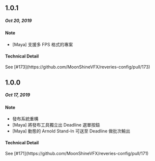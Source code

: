 
## 1.0.1
<h5>Oct 20, 2019</h5>
<h4>Note</h4>

* [Maya] 支援多 FPS 格式的專案

<h4>Technical Detail</h4>
See [#173](https://github.com/MoonShineVFX/reveries-config/pull/173)

## 1.0.0
<h5>Oct 17, 2019</h5>
<h4>Note</h4>

* 發布系統重構
* [Maya] 將發布工具獨立出 Deadline 選單按鈕
* [Maya] 動態的 Arnold Stand-In 可送至 Deadline 做批次輸出

<h4>Technical Detail</h4>
See [#171](https://github.com/MoonShineVFX/reveries-config/pull/171)
